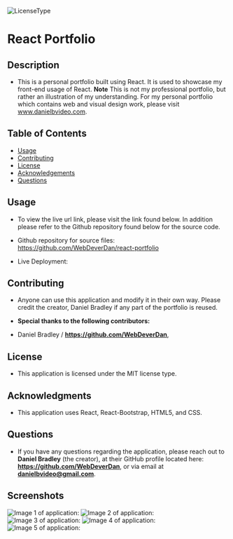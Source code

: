 

  ![LicenseType](https://img.shields.io/badge/License%3A%20-MIT-green)
  # React Portfolio
  
  ## Description
  
  * This is a personal portfolio built using React. It is used to showcase my front-end usage of React. **Note** This is not my professional portfolio, but rather an illustration of my understanding. For my personal portfolio which contains web and visual design work, please visit www.danielbvideo.com.
  
  ## Table of Contents
  
  * [Usage](#Usage)
  * [Contributing](#Contributing)
  * [License](#License)
  * [Acknowledgements](#Acknowledgements)
  * [Questions](#Questions)
  
  
  ## Usage

  * To view the live url link, please visit the link found below. In addition please refer to the Github repository found below for the source code. 

  * Github repository for source files: https://github.com/WebDeverDan/react-portfolio
  * Live Deployment: 

  
  ## Contributing
  
  * Anyone can use this application and modify it in their own way. Please credit the creator, Daniel Bradley if any part of the portfolio is reused.
  
  * **Special thanks to the following contributors:** 
  * Daniel Bradley / **https://github.com/WebDeverDan**,
  
  
  ## License
  
  * This application is licensed under the MIT license type.
  
  ## Acknowledgments
  
  * This application uses React, React-Bootstrap, HTML5, and CSS.
  
  ## Questions
  * If you have any questions regarding the application, please reach out to **Daniel Bradley** (the creator), at their GitHub profile located here: **https://github.com/WebDeverDan**, or via email at **danielbvideo@gmail.com**.

  ## Screenshots
  ![Image 1 of application:](https://github.com/WebDeverDan/react-portfolio/blob/ee9cb8e609bc7f2a0a981ce52623f221f5b35687/main/src/Images/Screenshots/Home.png)
  ![Image 2 of application:](https://github.com/WebDeverDan/react-portfolio/blob/ee9cb8e609bc7f2a0a981ce52623f221f5b35687/main/src/Images/Screenshots/About.png)
  ![Image 3 of application:](https://github.com/WebDeverDan/react-portfolio/blob/ee9cb8e609bc7f2a0a981ce52623f221f5b35687/main/src/Images/Screenshots/Portfolio.png)
  ![Image 4 of application:](https://github.com/WebDeverDan/react-portfolio/blob/ee9cb8e609bc7f2a0a981ce52623f221f5b35687/main/src/Images/Screenshots/Resume.png)
  ![Image 5 of application:](https://github.com/WebDeverDan/react-portfolio/blob/ee9cb8e609bc7f2a0a981ce52623f221f5b35687/main/src/Images/Screenshots/Contact.png)
  




